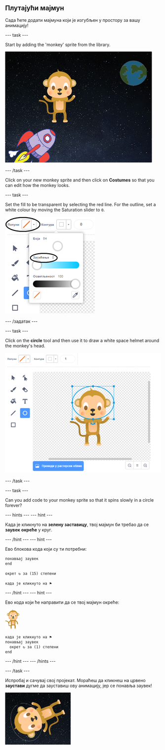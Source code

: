 ## Плутајући мајмун

Сада ћете додати мајмуна који је изгубљен у простору за вашу анимацију!

\--- task \---

Start by adding the 'monkey' sprite from the library.

![Додавање лика мајмуна](images/space-monkey-sprite.png)

\--- /task \---

Click on your new monkey sprite and then click on **Costumes** so that you can edit how the monkey looks.

\--- task \---

Set the fill to be transparent by selecting the red line. For the outline, set a white colour by moving the Saturation slider to `0`.

![Направи белу боју](images/make-white.png)

\--- /задатак \---

\--- task \---

Click on the **circle** tool and then use it to draw a white space helmet around the monkey's head.

![Кацига свемирског мајмуна](images/space-monkey-edit.png)

\--- /task \---

\--- task \---

Can you add code to your monkey sprite so that it spins slowly in a circle forever?

\--- hints \--- \--- hint \---

Када је кликнуто на **зелену заставицу**, твој мајмун би требао да се **заувек** **окреће** у круг.

\--- /hint \--- \--- hint \---

Ево блокова кода који су ти потребни:

```blocks3
понављај заувек
end

окрет ↻ за (15) степени

када је кликнуто на ⚑
```

\--- /hint \--- \--- hint \---

Ево кода који ће направити да се твој мајмун окреће:

![Лик мајмуна](images/sprite-monkey.png)

```blocks3
када је кликнуто на ⚑
понављај заувек 
  окрет ↻ за (1) степени
end
```

\--- /hint \--- \--- /hints \---

\--- /task \---

Испробај и сачувај свој пројекат. Мораћеш да кликнеш на црвено **заустави** дугме да зауставиш ову анимацију, јер се понавља заувек!

![Испробај мајмуна који се врти](images/space-spin-test.png)